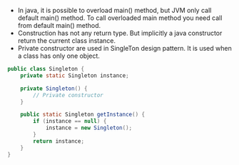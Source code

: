 * In java, it is possible to overload main() method, but JVM only call default main() method. To call overloaded main method you need call from default main() method.
* Construction has not any return type. But implicitly a java constructor return the current class instance. 
* Private constructor are used in SingleTon design pattern. It is used when a class has only one object.

```java
public class Singleton {
    private static Singleton instance;

    private Singleton() {
        // Private constructor
    }

    public static Singleton getInstance() {
        if (instance == null) {
            instance = new Singleton();
        }
        return instance;
    }
}
```